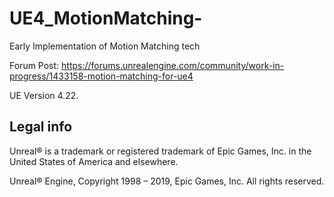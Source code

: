 # UE4_MotionMatching-
Early Implementation of Motion Matching tech

Forum Post: https://forums.unrealengine.com/community/work-in-progress/1433158-motion-matching-for-ue4

UE Version 4.22.

Legal info
----------

Unreal® is a trademark or registered trademark of Epic Games, Inc. in the United States of America and elsewhere.

Unreal® Engine, Copyright 1998 – 2019, Epic Games, Inc. All rights reserved.
